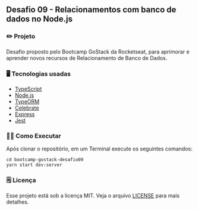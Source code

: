 ## Desafio 09 - Relacionamentos com banco de dados no Node.js

### ✏️ Projeto

Desafio proposto pelo Bootcamp GoStack da Rocketseat, para aprimorar e aprender novos recursos de Relacionamento de Banco de Dados.

### 🖥 Tecnologias usadas

- [TypeScript](https://www.typescriptlang.org/)
- [Node.js](https://nodejs.org/en/)
- [TypeORM](https://typeorm.io)
- [Celebrate](https://github.com/arb/celebrate)
- [Express](https://expressjs.com/)
- [Jest](https://jestjs.io/)

### 🏃‍♀️ Como Executar

Após clonar o repositório, em um Terminal execute os seguintes comandos:

    cd bootcamp-gostack-desafio09
    yarn start dev:server


### 🗒 Licença

Esse projeto está sob a licença MIT. Veja o arquivo [LICENSE](https://github.com/kayotimoteo/bootcamp-gostack-desafio09/blob/master/LICENSE) para mais detalhes.